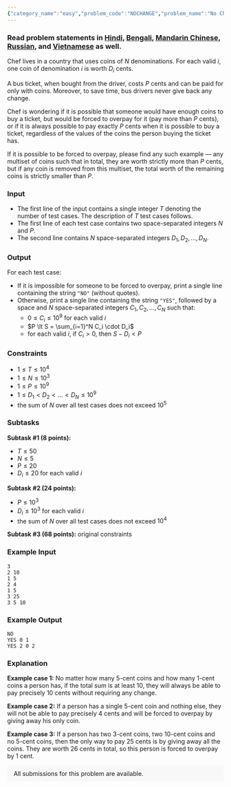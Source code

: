 ```yaml
---
{"category_name":"easy","problem_code":"NOCHANGE","problem_name":"No Change Required","problemComponents":{"constraints":"","constraintsState":false,"subtasks":"","subtasksState":false,"inputFormat":"","inputFormatState":false,"outputFormat":"","outputFormatState":false,"sampleTestCases":{}},"video_editorial_url":"","languages_supported":{"0":"CPP14","1":"C","2":"JAVA","3":"PYTH 3.6","4":"PYTH","5":"PYP3","6":"CS2","7":"ADA","8":"PYPY","9":"TEXT","10":"PAS fpc","11":"NODEJS","12":"RUBY","13":"PHP","14":"GO","15":"HASK","16":"TCL","17":"PERL","18":"SCALA","19":"LUA","20":"kotlin","21":"BASH","22":"JS","23":"LISP sbcl","24":"rust","25":"PAS gpc","26":"BF","27":"CLOJ","28":"R","29":"D","30":"CAML","31":"FORT","32":"ASM","33":"swift","34":"FS","35":"WSPC","36":"LISP clisp","37":"SQL","38":"SCM guile","39":"PERL6","40":"ERL","41":"CLPS","42":"ICK","43":"NICE","44":"PRLG","45":"ICON","46":"COB","47":"SCM chicken","48":"PIKE","49":"SCM qobi","50":"ST","51":"NEM"},"max_timelimit":1,"source_sizelimit":50000,"problem_author":"alex_2oo8","problem_tester":null,"date_added":"7-01-2020","tags":{"0":"alex_2oo8","1":"easy","2":"feb20","3":"math","4":"observation","5":"tmwilliamlin"},"problem_difficulty_level":"Easy","best_tag":"","editorial_url":"https://discuss.codechef.com/problems/NOCHANGE","time":{"view_start_date":1581931802,"submit_start_date":1581931802,"visible_start_date":1581931802,"end_date":1735669800},"is_direct_submittable":false,"problemDiscussURL":"https://discuss.codechef.com/search?q=NOCHANGE","is_proctored":false,"visitedContests":{},"layout":"problem"}
---
```

### Read problem statements in [Hindi](https://www.codechef.com/download/translated/FEB20/hindi/NOCHANGE.pdf), [Bengali](https://www.codechef.com/download/translated/FEB20/bengali/NOCHANGE.pdf), [Mandarin Chinese](https://www.codechef.com/download/translated/FEB20/mandarin/NOCHANGE.pdf), [Russian](https://www.codechef.com/download/translated/FEB20/russian/NOCHANGE.pdf), and [Vietnamese](https://www.codechef.com/download/translated/FEB20/vietnamese/NOCHANGE.pdf) as well.

Chef lives in a country that uses coins of $N$ denominations. For each valid $i$, one coin of denomination $i$ is worth $D_i$ cents.

A bus ticket, when bought from the driver, costs $P$ cents and can be paid for only with coins. Moreover, to save time, bus drivers never give back any change.

Chef is wondering if it is possible that someone would have enough coins to buy a ticket, but would be forced to overpay for it (pay more than $P$ cents), or if it is always possible to pay exactly $P$ cents when it is possible to buy a ticket, regardless of the values of the coins the person buying the ticket has.

If it is possible to be forced to overpay, please find any such example ― any multiset of coins such that in total, they are worth strictly more than $P$ cents, but if any coin is removed from this multiset, the total worth of the remaining coins is strictly smaller than $P$.

### Input
- The first line of the input contains a single integer $T$ denoting the number of test cases. The description of $T$ test cases follows.
- The first line of each test case contains two space-separated integers $N$ and $P$.
- The second line contains $N$ space-separated integers $D_1, D_2, \dots, D_N$.

### Output
For each test case:
- If it is impossible for someone to be forced to overpay, print a single line containing the string `"NO"` (without quotes).
- Otherwise, print a single line containing the string `"YES"`, followed by a space and $N$ space-separated integers $C_1, C_2, \ldots, C_N$ such that:
    - $0 \le C_i \le 10^9$ for each valid $i$
    - $P \lt S = \sum_{i=1}^N C_i \cdot D_i$
    - for each valid $i$, if $C_i \gt 0$, then $S - D_i \lt P$

### Constraints
- $1 \le T \le 10^4$
- $1 \le N \le 10^3$
- $1 \le P \le 10^9$
- $1 \le D_1 \lt D_2 \lt \dots \lt D_N \leq 10^9$
- the sum of $N$ over all test cases does not exceed $10^5$

### Subtasks
**Subtask #1 (8 points):**
- $T \le 50$
- $N \le 5$
- $P \le 20$
- $D_i \le 20$ for each valid $i$

**Subtask #2 (24 points):**
- $P \le 10^3$
- $D_i \le 10^3$ for each valid $i$
- the sum of $N$ over all test cases does not exceed $10^4$

**Subtask #3 (68 points):** original constraints

### Example Input
```
3
2 10
1 5
2 4
1 5
3 25
3 5 10
```

### Example Output
```
NO
YES 0 1
YES 2 0 2
```
	
### Explanation
**Example case 1:** No matter how many $5$-cent coins and how many $1$-cent coins a person has, if the total sum is at least $10$, they will always be able to pay precisely $10$ cents without requiring any change.

**Example case 2:** If a person has a single $5$-cent coin and nothing else, they will not be able to pay precisely $4$ cents and will be forced to overpay by giving away his only coin.

**Example case 3:** If a person has two $3$-cent coins, two $10$-cent coins and no $5$-cent coins, then the only way to pay $25$ cents is by giving away all the coins. They are worth $26$ cents in total, so this person is forced to overpay by $1$ cent.

<aside style='background: #f8f8f8;padding: 10px 15px;'><div>All submissions for this problem are available.</div></aside>